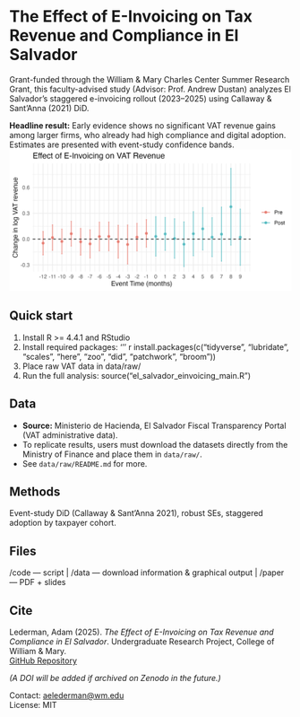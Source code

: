 # The Effect of E-Invoicing on Tax Revenue and Compliance in El Salvador
Grant-funded through the William & Mary Charles Center Summer Research Grant, this faculty-advised study (Advisor: Prof. Andrew Dustan) analyzes El Salvador’s staggered e-invoicing rollout (2023–2025) using Callaway & Sant’Anna (2021) DiD.

**Headline result:** Early evidence shows no significant VAT revenue gains among larger firms, who already had high compliance and digital adoption. Estimates are presented with event-study confidence bands.
![Main Figure](data/analysis/attrevenue.png)

## Quick start
1) Install R >= 4.4.1 and RStudio
2) Install required packages:
	‘’’ r
	install.packages(c(“tidyverse”, “lubridate”, “scales”, “here”, “zoo”, “did”, “patchwork”, “broom”))
3) Place raw VAT data in data/raw/
4) Run the full analysis: source(“el_salvador_einvoicing_main.R”)

## Data
- **Source:** Ministerio de Hacienda, El Salvador Fiscal Transparency Portal (VAT administrative data).
- To replicate results, users must download the datasets directly from the Ministry of Finance and place them in `data/raw/`.
- See `data/raw/README.md` for more.

## Methods
Event-study DiD (Callaway & Sant’Anna 2021), robust SEs, staggered adoption by taxpayer cohort.

## Files
/code — script | /data — download information & graphical output | /paper — PDF + slides

## Cite  
Lederman, Adam (2025). *The Effect of E-Invoicing on Tax Revenue and Compliance in El Salvador*. Undergraduate Research Project, College of William & Mary.  
[GitHub Repository](https://github.com/aelederman/el-salvador-einvoicing)  

*(A DOI will be added if archived on Zenodo in the future.)*

Contact: aelederman@wm.edu  
License: MIT
